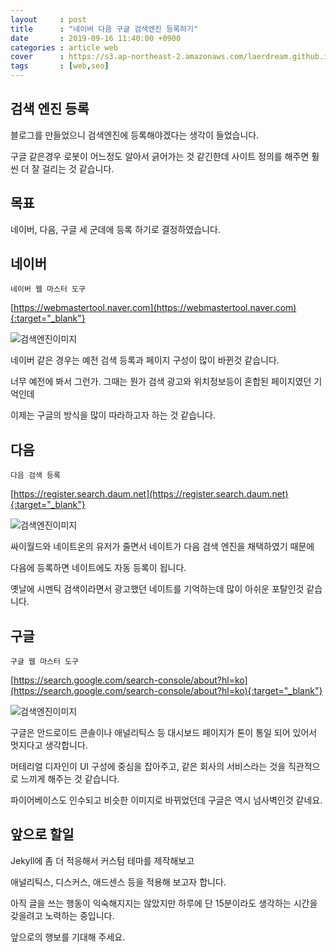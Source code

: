 ```yaml
---
layout     : post
title      : "네이버 다음 구글 검색엔진 등록하기"
date       : 2019-09-16 11:40:00 +0900
categories : article web
cover      : https://s3.ap-northeast-2.amazonaws.com/laerdream.github.io/2019-09-16/20190916_search_engine_07.jpg
tags       : [web,seo]
---
```



## 검색 엔진 등록

블로그를 만들었으니 검색엔진에 등록해야겠다는 생각이 들었습니다.

구글 같은경우 로봇이 어느정도 알아서 긁어가는 것 같긴한데 사이트 정의를 해주면 훨씬 더 잘 걸리는 것 같습니다.

## 목표

네이버, 다음, 구글 세 군데에 등록 하기로 결정하였습니다.

## 네이버
`네이버 웹 마스터 도구`

[https://webmastertool.naver.com](https://webmastertool.naver.com){:target="_blank"}

![검색엔진이미지](https://s3.ap-northeast-2.amazonaws.com/laerdream.github.io/2019-09-16/20190916_search_engine_00.jpg)

네이버 같은 경우는 예전 검색 등록과 페이지 구성이 많이 바뀐것 같습니다.

너무 예전에 봐서 그런가. 그때는 뭔가 검색 광고와 위치정보등이 혼합된 페이지였던 기억인데

이제는 구글의 방식을 많이 따라하고자 하는 것 같습니다.

## 다음
`다음 검색 등록`

[https://register.search.daum.net](https://register.search.daum.net){:target="_blank"}

![검색엔진이미지](https://s3.ap-northeast-2.amazonaws.com/laerdream.github.io/2019-09-16/20190916_search_engine_03.jpg)

싸이월드와 네이트온의 유저가 줄면서 네이트가 다음 검색 엔진을 채택하였기 때문에

다음에 등록하면 네이트에도 자동 등록이 됩니다.

옛날에 시멘틱 검색이라면서 광고했던 네이트를 기억하는데 많이 아쉬운 포탈인것 같습니다.

## 구글
`구글 웹 마스터 도구`

[https://search.google.com/search-console/about?hl=ko](https://search.google.com/search-console/about?hl=ko){:target="_blank"}

![검색엔진이미지](https://s3.ap-northeast-2.amazonaws.com/laerdream.github.io/2019-09-16/20190916_search_engine_07.jpg)

구글은 안드로이드 콘솔이나 애널리틱스 등 대시보드 페이지가 톤이 통일 되어 있어서 멋지다고 생각합니다.

머테리얼 디자인이 UI 구성에 중심을 잡아주고, 같은 회사의 서비스라는 것을 직관적으로 느끼게 해주는 것 같습니다.

파이어베이스도 인수되고 비슷한 이미지로 바뀌었던데 구글은 역시 넘사벽인것 같네요.

## 앞으로 할일

Jekyll에 좀 더 적응해서 커스텀 테마를 제작해보고

애널리틱스, 디스커스, 애드센스 등을 적용해 보고자 합니다.

아직 글을 쓰는 행동이 익숙해지지는 않았지만 하루에 단 15분이라도 생각하는 시간을 갖을려고 노력하는 중입니다.

앞으로의 행보를 기대해 주세요.